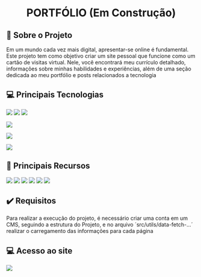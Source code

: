 <h1 align="center">
     PORTFÓLIO (Em Construção)
 </h1>

## 📒 Sobre o Projeto

Em um mundo cada vez mais digital, apresentar-se online é fundamental. Este projeto tem como objetivo criar um site pessoal que funcione como um cartão de visitas virtual. Nele, você encontrará meu currículo detalhado, informações sobre minhas habilidades e experiências, além de uma seção dedicada ao meu portfólio e posts relacionados a tecnologia

## 💻 Principais Tecnologias

[![](https://img.shields.io/badge/@Code-Next-052051)]()
[![](https://img.shields.io/badge/@Code-React-052051)]()
[![](https://img.shields.io/badge/@Code-typescript-052051)]()

[![](https://img.shields.io/badge/@Animation-Framer_Motion-16a34a)]()

[![](https://img.shields.io/badge/@Styles-Tailwind-3b82f6)]()

[![](https://img.shields.io/badge/@CMS-Hygraph-f0abfc)]()

## 🏅 Principais Recursos

[![](https://img.shields.io/badge/Consulta_a_api_do_CMS_com_graphQL-FFFFFF)]()
[![](https://img.shields.io/badge/Utilização_do_typescript_para_tipar_os_objetos-FFFFFF)]()
[![](https://img.shields.io/badge/Animação_utilizando_a_biblioteca_Framer_motion-FFFFFF)]()
[![](https://img.shields.io/badge/Estilização_utilizando_Tailwindcss-FFFFFF)]()
[![](https://img.shields.io/badge/Responsividade-FFFFFF)]()
[![](https://img.shields.io/badge/Deploy_na_plataforma_da_Vercel-FFFFFF)]()

## ✔️ Requisitos

Para realizar a execução do projeto, é necessário criar uma conta em um CMS, seguindo a estrutura do Projeto, e no arquivo ´src/utils/data-fetch-...´ realizar o carregamento das informações para cada página

## 💻 Acesso ao site

[![](https://sa-east-1.graphassets.com/clzgq4d680wn007kl9gne4vxr/output=format:jpg/resize=height:800,fit:max/clzrmjvt91t4n07lw3qu3a008)](https://www.mvsystems.com.br/)

